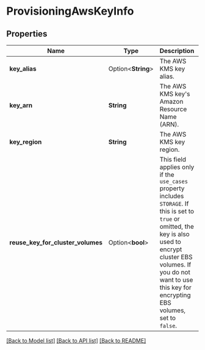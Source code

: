 # ProvisioningAwsKeyInfo

## Properties

Name | Type | Description | Notes
------------ | ------------- | ------------- | -------------
**key_alias** | Option<**String**> | The AWS KMS key alias. | [optional]
**key_arn** | **String** | The AWS KMS key's Amazon Resource Name (ARN). | 
**key_region** | **String** | The AWS KMS key region. | 
**reuse_key_for_cluster_volumes** | Option<**bool**> | This field applies only if the `use_cases` property includes `STORAGE`. If this is set to `true` or omitted, the key is also used to encrypt cluster EBS volumes. If you do not want to use this key for encrypting EBS volumes, set to `false`. | [optional]

[[Back to Model list]](../README.md#documentation-for-models) [[Back to API list]](../README.md#documentation-for-api-endpoints) [[Back to README]](../README.md)


